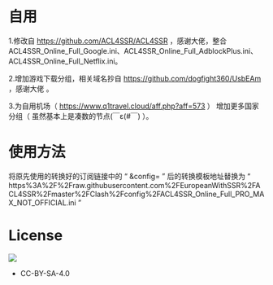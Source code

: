 # 自用
  1.修改自 https://github.com/ACL4SSR/ACL4SSR ，感谢大佬，整合ACL4SSR_Online_Full_Google.ini、ACL4SSR_Online_Full_AdblockPlus.ini、ACL4SSR_Online_Full_Netflix.ini。
  
  2.增加游戏下载分组，相关域名抄自 https://github.com/dogfight360/UsbEAm ，感谢大佬 。
  
  3.为自用机场（ https://www.q1travel.cloud/aff.php?aff=573 ） 增加更多国家分组（ 虽然基本上是凑数的节点(￣ε(#￣) ）。
  
# 使用方法
将原先使用的转换好的订阅链接中的 “ &config= ” 后的转换模板地址替换为 “ https%3A%2F%2Fraw.githubusercontent.com%2FEuropeanWithSSR%2FACL4SSR%2Fmaster%2FClash%2Fconfig%2FACL4SSR_Online_Full_PRO_MAX_NOT_OFFICIAL.ini ”

# License		
[![](https://licensebuttons.net/l/by-sa/4.0/88x31.png)](https://creativecommons.org/licenses/by-sa/4.0/deed.zh)
* CC-BY-SA-4.0
